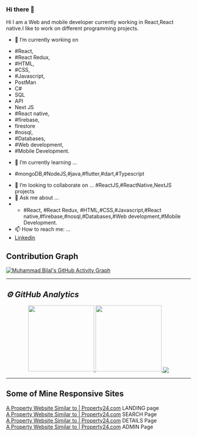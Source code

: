### Hi there 👋

<!--
**Muhammad-Bilal-7896/Muhammad-Bilal-7896** is a ✨ _special_ ✨ repository because its `README.md` (this file) appears on your GitHub profile.

Here are some ideas to get you started:

- 🔭 I’m currently working on #React,#React Redux,#HTML,#CSS,#Javascript,#React native,#firebase,#nosql,#Databases,#Web development,#Mobile Development.
- 🌱 I’m currently learning ...
- 👯 I’m looking to collaborate on ...
- 🤔 I’m looking for help with ...
- 💬 Ask me about ...
- 📫 How to reach me: ...
- 😄 Pronouns: ...
- ⚡ Fun fact: ...
-->
Hi I am a Web and mobile developer currently working in React,React native.I like to work on different programming projects.

- 🔭 I’m currently working on 
+ #React,
+ #React Redux,
+ #HTML,
+ #CSS,
+ #Javascript,
+ PostMan
+ C#
+ SQL
+ API
+ Next JS
+ #React native,
+ #firebase,
+ firestore
+ #nosql,
+ #Databases,
+ #Web development,
+ #Mobile Development.
- 🌱 I’m currently learning ...
+ #mongoDB,#NodeJS,#java,#flutter,#dart,#Typescript
- 👯 I’m looking to collaborate on ...
 #ReactJS,#ReactNative,NextJS projects
- 💬 Ask me about ...
- + #React,
  #React Redux, #HTML,#CSS,#Javascript,#React native,#firebase,#nosql,#Databases,#Web development,#Mobile Development.
- 📫 How to reach me: ...
- <a href="https://www.linkedin.com/in/muhammad-bilal-028843199/" >Linkedin</a>
<!-- - <a href="https://www.upwork.com/freelancers/~013a136c7081592898" >Upwork</a> -->

## Contribution Graph

[![Muhammad Bilal's GitHub Activity Graph](https://activity-graph.herokuapp.com/graph?username=Muhammad-Bilal-7896&theme=xcode)](https://github.com/Muhammad-Bilal-7896)

<hr/>
<h2><i>⚙️ GitHub Analytics</i></h2>
<p align="center">
  <a href="https://github.com/Muhammad-Bilal-7896"><span>
    <img height="180em" src="https://github-readme-stats.vercel.app/api?username=Muhammad-Bilal-7896&count_private=true&show_icons=true&theme=radical&&include_all_commits=true"/>
    <img height="180em" src="https://github-readme-stats-eight-theta.vercel.app/api/top-langs/?username=Muhammad-Bilal-7896&hide=assembly&layout=compact&langs_count=10&theme=radical"/>
    <img align="center" src="https://github-profile-summary-cards.vercel.app/api/cards/profile-details?username=Muhammad-Bilal-7896&theme=dracula" />
    </span></a>
</p>
<hr/>
<h2>Some of Mine Responsive Sites</h2>
<p align="left">
   <a href="https://pharmapedia-pakistan-7896.web.app/" title="A crypto currency site">A Property Website Similar to | <a href="https://www.property24.com/">Property24.com</a> LANDING page<a/><br/>
       <a href="https://pharmapedia-pakistan-7896.web.app/search" title="A crypto currency site">A Property Website Similar to | <a href="https://www.property24.com/for-sale/gauteng/1">Property24.com</a> SEARCH Page <a/><br/>
           <a href="https://pharmapedia-pakistan-7896.web.app/details" title="A crypto currency site">A Property Website Similar to | <a href="https://www.property24.com/for-sale/montana/pretoria/gauteng/3984/110175881?plId=845468&plt=2">Property24.com</a> DETAILS Page </a>
            <br/>
               <a href="https://exampleproject-e285b.web.app/" title="A crypto currency site">A Property Website Similar to | <a href="https://www.property24.com/">Property24.com</a> ADMIN Page<a/>
            <a/>
</p>
